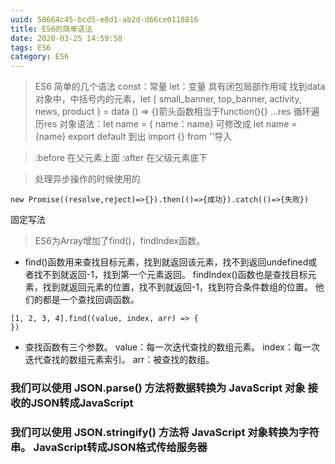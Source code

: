 ```yaml
---
uuid: 58664c45-bcd5-e8d1-ab2d-d66ce0118816
title: ES6的简单语法
date: 2020-03-25 14:59:58
tags: ES6
category: ES6
---
```


> ES6 简单的几个语法 const：常量   let：变量  具有闭包局部作用域
> 找到data对象中，中括号内的元素，let { small_banner, top_banner, activity, news, product } = data
> () => {}箭头函数相当于function(){}
> ...res   循环遍历res
> 对象语法：let name = { name：name} 可修改成 let name = {name}
> export default  到出 
> import {} from ''导入

> :before  在父元素上面   :after   在父级元素底下

>处理异步操作的时候使用的
  ```
  new Promise((resolve,reject)=>{}).then(()=>{成功}).catch(()=>{失败})
  ```
固定写法

> ES6为Array增加了find()，findIndex函数。
* find()函数用来查找目标元素，找到就返回该元素，找不到返回undefined或者找不到就返回-1，找到第一个元素返回。
  findIndex()函数也是查找目标元素，找到就返回元素的位置，找不到就返回-1，找到符合条件数组的位置。
  他们的都是一个查找回调函数。

```
[1, 2, 3, 4].find((value, index, arr) => {
})
```

* 查找函数有三个参数。
  value：每一次迭代查找的数组元素。
  index：每一次迭代查找的数组元素索引。
  arr：被查找的数组。

### 我们可以使用 JSON.parse() 方法将数据转换为 JavaScript 对象  接收的JSON转成JavaScript

### 我们可以使用 JSON.stringify() 方法将 JavaScript 对象转换为字符串。 JavaScript转成JSON格式传给服务器